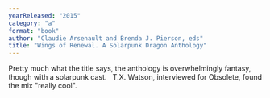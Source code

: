 ```yaml
---
yearReleased: "2015"
category: "a"
format: "book"
author: "Claudie Arsenault and Brenda J. Pierson, eds"
title: "Wings of Renewal. A Solarpunk Dragon Anthology"
---
```

Pretty much what the title says, the anthology is  overwhelmingly fantasy, though with a solarpunk cast.
 
T.X. Watson, interviewed for   Obsolete, found the mix "really cool".
 